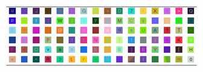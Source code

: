 <table>
<tr>
<td><img src="75.gif"></td>
<td><img src="60.gif"></td>
<td><img src="4A.gif"></td>
<td><img src="5F.gif"></td>
<td><img src="65.gif"></td>
<td><img src="6C.gif"></td>
<td><img src="47.gif"></td>
<td><img src="26.gif"></td>
<td><img src="5E.gif"></td>
<td><img src="44.gif"></td>
<td><img src="37.gif"></td>
<td><img src="27.gif"></td>
<td><img src="58.gif"></td>
<td><img src="39.gif"></td>
<td><img src="3E.gif"></td>
<td><img src="51.gif"></td>
</tr>
<tr>
<td><img src="70.gif"></td>
<td><img src="25.gif"></td>
<td><img src="66.gif"></td>
<td><img src="3A.gif"></td>
<td><img src="57.gif"></td>
<td><img src="6A.gif"></td>
<td><img src="3B.gif"></td>
<td><img src="79.gif"></td>
<td><img src="24.gif"></td>
<td><img src="4D.gif"></td>
<td><img src="43.gif"></td>
<td><img src="56.gif"></td>
<td><img src="2F.gif"></td>
<td><img src="35.gif"></td>
<td><img src="6B.gif"></td>
<td><img src="64.gif"></td>
</tr>
<tr>
<td><img src="45.gif"></td>
<td><img src="7E.gif"></td>
<td><img src="3D.gif"></td>
<td><img src="29.gif"></td>
<td><img src="40.gif"></td>
<td><img src="5A.gif"></td>
<td><img src="36.gif"></td>
<td><img src="2D.gif"></td>
<td><img src="34.gif"></td>
<td><img src="71.gif"></td>
<td><img src="78.gif"></td>
<td><img src="55.gif"></td>
<td><img src="41.gif"></td>
<td><img src="3F.gif"></td>
<td><img src="54.gif"></td>
<td><img src="2C.gif"></td>
</tr>
<tr>
<td><img src="32.gif"></td>
<td><img src="23.gif"></td>
<td><img src="7C.gif"></td>
<td><img src="50.gif"></td>
<td><img src="2E.gif"></td>
<td><img src="31.gif"></td>
<td><img src="74.gif"></td>
<td><img src="4E.gif"></td>
<td><img src="67.gif"></td>
<td><img src="7D.gif"></td>
<td><img src="21.gif"></td>
<td><img src="28.gif"></td>
<td><img src="69.gif"></td>
<td><img src="38.gif"></td>
<td><img src="4B.gif"></td>
<td><img src="6F.gif"></td>
</tr>
<tr>
<td><img src="46.gif"></td>
<td><img src="63.gif"></td>
<td><img src="4F.gif"></td>
<td><img src="76.gif"></td>
<td><img src="61.gif"></td>
<td><img src="73.gif"></td>
<td><img src="7A.gif"></td>
<td><img src="62.gif"></td>
<td><img src="7B.gif"></td>
<td><img src="53.gif"></td>
<td><img src="5D.gif"></td>
<td><img src="42.gif"></td>
<td><img src="59.gif"></td>
<td><img src="77.gif"></td>
<td><img src="5B.gif"></td>
<td><img src="48.gif"></td>
</tr>
<tr>
<td><img src="3C.gif"></td>
<td><img src="gr1.gif"></td>
<td><img src="22.gif"></td>
<td><img src="52.gif"></td>
<td><img src="33.gif"></td>
<td><img src="4C.gif"></td>
<td><img src="72.gif"></td>
<td><img src="2B.gif"></td>
<td><img src="6E.gif"></td>
<td><img src="2A.gif"></td>
<td><img src="gr3.gif"></td>
<td><img src="49.gif"></td>
<td><img src="68.gif"></td>
<td><img src="gr2.gif"></td>
<td><img src="6D.gif"></td>
<td><img src="30.gif"></td>
</tr>
</table>
